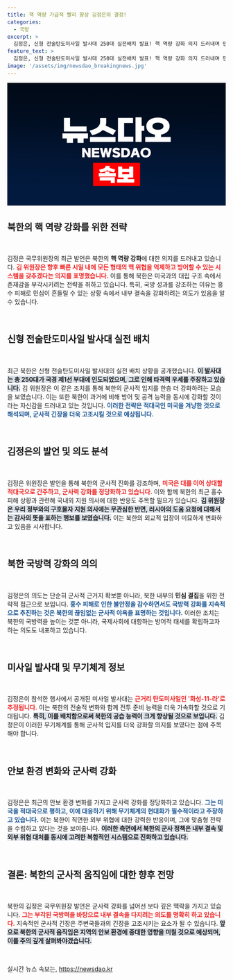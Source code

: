 ```yaml
---
title: 핵 역량 가급적 빨리 향상 김정은의 결정!
categories:
  - 국방
excerpt: >
  김정은, 신형 전술탄도미사일 발사대 250대 실전배치 발표! 핵 역량 강화 의지 드러내며 민심 다잡기 나서. 미국을 향한 경고와 내부 결속을 위한 전략이 엿보입니다.
feature_text: >
  김정은, 신형 전술탄도미사일 발사대 250대 실전배치 발표! 핵 역량 강화 의지 드러내며 민심 다잡기 나서. 미국을 향한 경고와 내부 결속을 위한 전략이 엿보입니다.
image: '/assets/img/newsdao_breakingnews.jpg'
---
```


<p><img src="/assets/img/newsdao_breakingnews.jpg" alt="bookingtag 속보" /></p>

<h2 data-ke-size="size26">북한의 핵 역량 강화를 위한 전략</h2>

<p data-ke-size="size16">&nbsp;</p>

<p>김정은 국무위원장의 최근 발언은 북한의 <b>핵 역량 강화</b>에 대한 의지를 드러내고 있습니다. <b><span style="color: #ee2323;">김 위원장은 향후 빠른 시일 내에 모든 형태의 핵 위협을 억제하고 방어할 수 있는 시스템을 갖추겠다는 의지를 표명했습니다.</span></b> 이를 통해 북한은 미국과의 대립 구조 속에서 존재감을 부각시키려는 전략을 취하고 있습니다. 특히, 국방 성과를 강조하는 이유는 홍수 피해로 민심이 흔들릴 수 있는 상황 속에서 내부 결속을 강화하려는 의도가 있음을 알 수 있습니다. </p>

<p data-ke-size="size16">&nbsp;</p>

<h2 data-ke-size="size26">신형 전술탄도미사일 발사대 실전 배치</h2>

<p data-ke-size="size16">&nbsp;</p>

<p>최근 북한은 신형 전술탄도미사일 발사대의 실전 배치 상황을 공개했습니다. <b><span style="background-color: #21538527;">이 발사대는 총 250대가 국경 제1선 부대에 인도되었으며, 그로 인해 타격력 우세를 주장하고 있습니다.</span></b> 김 위원장은 이 같은 조치를 통해 북한의 군사적 입지를 한층 더 강화하려는 모습을 보였습니다. 이는 또한 북한이 과거에 비해 방어 및 공격 능력을 동시에 강화할 것이라는 자신감을 드러내고 있는 것입니다. <b><span style="color: #1a5490;">이러한 전략은 적대국인 미국을 겨냥한 것으로 해석되며, 군사적 긴장을 더욱 고조시킬 것으로 예상됩니다.</span></b></p>

<p data-ke-size="size16">&nbsp;</p>

<h2 data-ke-size="size26">김정은의 발언 및 의도 분석</h2>

<p data-ke-size="size16">&nbsp;</p>

<p>김정은 위원장은 발언을 통해 북한의 군사적 진화를 강조하며, <b><span style="color: #ee2323;">미국은 대를 이어 상대할 적대국으로 간주하고, 군사력 강화를 정당화하고 있습니다.</span></b> 이와 함께 북한의 최근 홍수 피해 상황과 관련해 국내외 지원 의사에 대한 반응도 주목할 필요가 있습니다. <b><span style="background-color: #21538527;">김 위원장은 우리 정부와의 구호물자 지원 의사에는 무관심한 반면, 러시아의 도움 요청에 대해서는 감사의 뜻을 표하는 행보를 보였습니다.</span></b> 이는 북한의 외교적 입장이 미묘하게 변화하고 있음을 시사합니다.</p>

<p data-ke-size="size16">&nbsp;</p>

<h2 data-ke-size="size26">북한 국방력 강화의 의의</h2>

<p data-ke-size="size16">&nbsp;</p>

<p>김정은의 의도는 단순히 군사적 근거지 확보뿐 아니라, 북한 내부의 <b>민심 결집</b>을 위한 전략적 접근으로 보입니다. <b><span style="color: #1a5490;">홍수 피해로 인한 불안정을 감수하면서도 국방력 강화를 지속적으로 추진하는 것은 북한의 끊임없는 군사적 야욕을 표명하는 것입니다.</span></b> 이러한 조치는 북한의 국방력을 높이는 것뿐 아니라, 국제사회에 대항하는 방어적 태세를 확립하고자 하는 의도도 내포하고 있습니다.</p>

<p data-ke-size="size16">&nbsp;</p>

<h2 data-ke-size="size26">미사일 발사대 및 무기체계 정보</h2>

<p data-ke-size="size16">&nbsp;</p>

<p>김정은이 참석한 행사에서 공개된 미사일 발사대는 <b><span style="color: #ee2323;">근거리 탄도미사일인 '화성-11-라'로 추정됩니다.</span></b> 이는 북한의 전술적 변화와 함께 전투 준비 능력을 더욱 가속화할 것으로 기대됩니다. <b><span style="background-color: #21538527;">특히, 이를 배치함으로써 북한의 공습 능력이 크게 향상될 것으로 보입니다.</span></b> 김정은이 이러한 무기체계를 통해 군사적 입지를 더욱 강화할 의지를 보였다는 점에 주목해야 합니다.</p>

<p data-ke-size="size16">&nbsp;</p>

<h2 data-ke-size="size26">안보 환경 변화와 군사력 강화</h2>

<p data-ke-size="size16">&nbsp;</p>

<p>김정은은 최근의 안보 환경 변화를 가지고 군사력 강화를 정당화하고 있습니다. <b><span style="color: #1a5490;">그는 미국을 적대국으로 평하고, 이에 대응하기 위해 무기체계의 현대화가 필수적이라고 주장하고 있습니다.</span></b> 이는 북한이 직면한 외부 위협에 대한 강력한 반응이며, 그에 맞춤형 전략을 수립하고 있다는 것을 보여줍니다. <b><span style="background-color: #21538527;">이러한 측면에서 북한의 군사 정책은 내부 결속 및 외부 위협 대처를 동시에 고려한 복합적인 시스템으로 진화하고 있습니다.</span></b></p>

<p data-ke-size="size16">&nbsp;</p>

<h2 data-ke-size="size26">결론: 북한의 군사적 움직임에 대한 향후 전망</h2>

<p data-ke-size="size16">&nbsp;</p>

<p>북한의 김정은 국무위원장 발언은 군사력 강화를 넘어선 보다 깊은 맥락을 가지고 있습니다. <b><span style="color: #ee2323;">그는 부각된 국방력을 바탕으로 내부 결속을 다지려는 의도를 명확히 하고 있습니다.</span></b> 지속적인 군사적 긴장은 주변국들과의 긴장을 고조시키는 요소가 될 수 있습니다. <b><span style="background-color: #21538527;">앞으로 북한의 군사적 움직임은 지역의 안보 환경에 중대한 영향을 미칠 것으로 예상되며, 이를 주의 깊게 살펴봐야겠습니다.</span></b></p>

<p data-ke-size="size16">&nbsp;</p>
실시간 뉴스 속보는, <a href="https://newsdao.kr" rel="dofollow">https://newsdao.kr</a>


